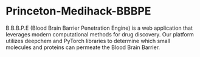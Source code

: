 # Princeton-Medihack-BBBPE
B.B.B.P.E (Blood Brain Barrier Penetration Engine) is a web application that leverages modern computational methods for drug discovery. Our platform utilizes deepchem and PyTorch libraries to determine which small molecules and proteins can permeate the Blood Brain Barrier. 
